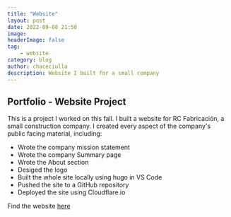 ```yaml
---
title: "Website"
layout: post
date: 2022-09-08 21:50
image:
headerImage: false
tag:
    - website
category: blog
author: chaceciulla
description: Website I built for a small company
---
```


## Portfolio - Website Project

This is a project I worked on this fall. I built a website for RC Fabricación, a small construction company. I created every aspect of the company's public facing material, including:

-   Wrote the company mission statement
-   Wrote the company Summary page
-   Wrote the About section
-   Desiged the logo
-   Built the whole site locally using hugo in VS Code
-   Pushed the site to a GitHub repository
-   Deployed the site using Cloudflare.io

Find the website [here](https://rcbaja.pages.dev/)
